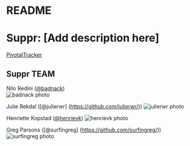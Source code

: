 README
==

# Suppr: [Add description here]

[PivotalTracker](https://www.pivotaltracker.com/s/projects/1193866)

## Suppr TEAM

Nilo Redini ([@badnack](https://github.com/badnack/))  
![badnack photo](https://avatars0.githubusercontent.com/u/1037156?v=2&s=140)

Julie Rekdal ([@julierwr] (https://github.com/julierwr/))
![julierwr photo](https://avatars0.githubusercontent.com/u/6633826?v=2&s=140)

Henriette Kopstad ([@henrievk](https://github.com/henrievk/))
![henrievk photo](https://avatars2.githubusercontent.com/u/3776667?v=2&s=140)

Greg Parsons ([@surfingreg] (https://github.com/surfingreg/))
![surfingreg photo](https://avatars0.githubusercontent.com/u/4780760?v=2&s=140)
